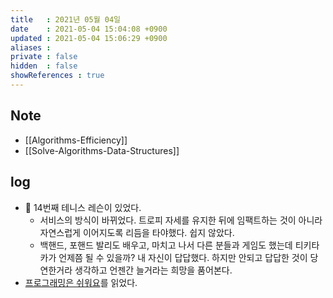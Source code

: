 ```yaml
---
title   : 2021년 05월 04일
date    : 2021-05-04 15:04:08 +0900
updated : 2021-05-04 15:06:29 +0900
aliases : 
private : false
hidden  : false
showReferences : true
---
```

## Note
- [[Algorithms-Efficiency]]
- [[Solve-Algorithms-Data-Structures]]

## log
- 🎾 14번째 테니스 레슨이 있었다.    
  - 서비스의 방식이 바뀌었다. 트로피 자세를 유지한 뒤에 임팩트하는 것이 아니라 자연스럽게 이어지도록 리듬을 타야했다. 쉽지 않았다.  
  - 백핸드, 포핸드 발리도 배우고, 마치고 나서 다른 분들과 게임도 했는데 티키타카가 언제쯤 될 수 있을까? 내 자신이 답답했다. 하지만 안되고 답답한 것이 당연한거라 생각하고 언젠간 늘거라는 희망을 품어본다.
- [프로그래밍은 쉬워요](https://tir.netlify.app/#/Dev/programming-is-easy)를 읽었다.  